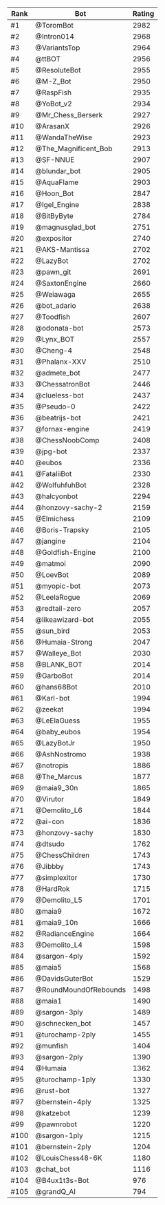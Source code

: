 Rank|Bot|Rating
---|---|---
#1|@ToromBot|2982
#2|@Intron014|2968
#3|@VariantsTop|2964
#4|@ttBOT|2956
#5|@ResoluteBot|2955
#6|@M-Z_Bot|2950
#7|@RaspFish|2935
#8|@YoBot_v2|2934
#9|@Mr_Chess_Berserk|2927
#10|@ArasanX|2926
#11|@WandaTheWise|2923
#12|@The_Magnificent_Bob|2913
#13|@SF-NNUE|2907
#14|@blundar_bot|2905
#15|@AquaFlame|2903
#16|@Hoon_Bot|2847
#17|@Igel_Engine|2838
#18|@BitByByte|2784
#19|@magnusglad_bot|2751
#20|@expositor|2740
#21|@AKS-Mantissa|2702
#22|@LazyBot|2702
#23|@pawn_git|2691
#24|@SaxtonEngine|2660
#25|@Weiawaga|2655
#26|@bot_adario|2638
#27|@Toodfish|2607
#28|@odonata-bot|2573
#29|@Lynx_BOT|2557
#30|@Cheng-4|2548
#31|@Phalanx-XXV|2510
#32|@admete_bot|2477
#33|@ChessatronBot|2446
#34|@clueless-bot|2437
#35|@Pseudo-0|2422
#36|@beatrijs-bot|2421
#37|@fornax-engine|2419
#38|@ChessNoobComp|2408
#39|@jpg-bot|2337
#40|@eubos|2336
#41|@FataliiBot|2330
#42|@WolfuhfuhBot|2328
#43|@halcyonbot|2294
#44|@honzovy-sachy-2|2159
#45|@Elmichess|2109
#46|@Boris-Trapsky|2105
#47|@jangine|2104
#48|@Goldfish-Engine|2100
#49|@matmoi|2090
#50|@LoevBot|2089
#51|@myopic-bot|2073
#52|@LeelaRogue|2069
#53|@redtail-zero|2057
#54|@likeawizard-bot|2055
#55|@sun_bird|2053
#56|@Humaia-Strong|2047
#57|@Walleye_Bot|2030
#58|@BLANK_BOT|2014
#59|@GarboBot|2014
#60|@hans68Bot|2010
#61|@Karl-bot|1994
#62|@zeekat|1994
#63|@LeElaGuess|1955
#64|@baby_eubos|1954
#65|@LazyBotJr|1950
#66|@AshNostromo|1938
#67|@notropis|1886
#68|@The_Marcus|1877
#69|@maia9_30n|1865
#70|@Virutor|1849
#71|@Demolito_L6|1844
#72|@ai-con|1836
#73|@honzovy-sachy|1830
#74|@dtsudo|1762
#75|@ChessChildren|1743
#76|@Jibbby|1743
#77|@simplexitor|1730
#78|@HardRok|1715
#79|@Demolito_L5|1701
#80|@maia9|1672
#81|@maia9_10n|1666
#82|@RadianceEngine|1664
#83|@Demolito_L4|1598
#84|@sargon-4ply|1592
#85|@maia5|1568
#86|@DavidsGuterBot|1529
#87|@RoundMoundOfRebounds|1498
#88|@maia1|1490
#89|@sargon-3ply|1489
#90|@schnecken_bot|1457
#91|@turochamp-2ply|1455
#92|@munfish|1404
#93|@sargon-2ply|1390
#94|@Humaia|1362
#95|@turochamp-1ply|1330
#96|@rust-bot|1327
#97|@bernstein-4ply|1325
#98|@katzebot|1239
#99|@pawnrobot|1220
#100|@sargon-1ply|1215
#101|@bernstein-2ply|1204
#102|@LouisChess48-6K|1180
#103|@chat_bot|1116
#104|@B4ux1t3s-Bot|976
#105|@grandQ_AI|794

